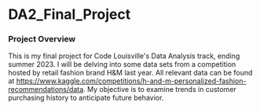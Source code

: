 # DA2_Final_Project

### Project Overview

This is my final project for Code Louisville's Data Analysis track, ending summer 2023. I will be delving into some data sets from a competition hosted by retail fashion brand H&M last year. All relevant data can be found at https://www.kaggle.com/competitions/h-and-m-personalized-fashion-recommendations/data. My objective is to examine trends in customer purchasing history to anticipate future behavior.
